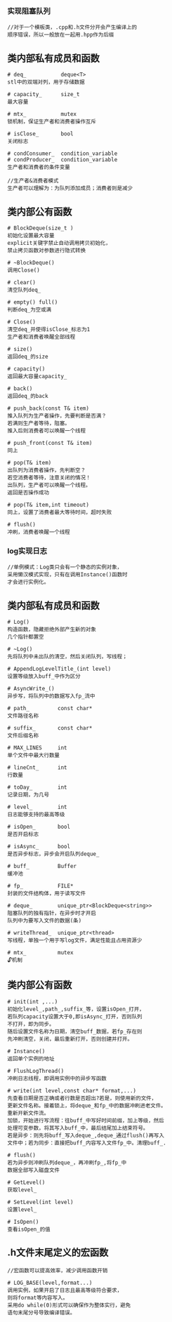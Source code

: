 ### 实现阻塞队列

    //对于一个模板类，.cpp和.h文件分开会产生编译上的
    顺序错误，所以一般放在一起用.hpp作为后缀

## 类内部私有成员和函数
    # deq_           deque<T>
    stl中的双端对列，用于存储数据

    # capacity_      size_t 
    最大容量

    # mtx_           mutex
    锁机制，保证生产者和消费者操作互斥

    # isClose_       bool
    关闭标志

    # condConsumer_  condition_variable
    # condProducer_  condition_variable
    生产者和消费者的条件变量

    //生产者&消费者模式
    生产者可以理解为：为队列添加成员；消费者则是减少

## 类内部公有函数
    # BlockDeque(size_t )
    初始化设置最大容量
    explicit关键字禁止自动调用拷贝初始化，
    禁止拷贝函数对参数进行隐式转换

    # ~BlockDeque()
    调用Close()

    # clear()
    清空队列deq_

    # empty() full()
    判断deq_为空或满

    # Close()
    清空deq_并使得isClose_标志为1
    生产者和消费者唤醒全部线程

    # size()
    返回deq_的size

    # capacity()
    返回最大容量capacity_

    # back()
    返回deq_的back

    # push_back(const T& item)
    推入队列为生产者操作，先要判断是否满？
    若满则生产者等待，阻塞。
    推入后则消费者可以唤醒一个线程

    # push_front(const T& item)
    同上

    # pop(T& item)
    出队列为消费者操作，先判断空？
    若空消费者等待，注意关闭的情况！
    出队列，生产者可以唤醒一个线程。
    返回是否操作成功

    # pop(T& item,int timeout)
    同上，设置了消费者最大等待时间，超时失败

    # flush()
    冲刷，消费者唤醒一个线程



### log实现日志

    //单例模式：Log类只会有一个静态的实例对象，
    采用懒汉模式实现，只有在调用Instance()函数时
    才会进行实例化。
    
## 类内部私有成员和函数

    # Log()
    构造函数，隐藏拒绝外部产生新的对象
    几个指针都置空

    # ~Log()
    先将队列中未出队的清空，然后关闭队列，写线程；

    # AppendLogLevelTitle_(int level)
    设置等级放入buff_中作为区分

    # AsyncWrite_()
    异步写，将队列中的数据写入fp_流中

    # path_         const char*
    文件路径名称

    # suffix_       const char*
    文件后缀名称

    # MAX_LINES     int
    单个文件中最大行数量

    # lineCnt_      int
    行数量

    # toDay_        int
    记录日期，为几号

    # level_        int 
    日志能够支持的最高等级
    
    # isOpen_       bool
    是否开启标志

    # isAsync_      bool
    是否异步标志，异步会开启队列deque_

    # buff_         Buffer
    缓冲池

    # fp_           FILE*
    封装的文件结构体，用于读写文件

    # deque_        unique_ptr<BlockDeque<string>>
    阻塞队列的独有指针，在异步时才开启
    队列中为要写入文件的数据(条)

    # writeThread_  unique_ptr<thread>
    写线程，单独一个用于写log文件，满足性能且占用资源少

    # mtx_          mutex
    🔓机制

## 类内部公有函数
    # init(int ,...)
    初始化level_,path_,suffix_等，设置isOpen_打开，
    若队列capacity设置大于0,即isAsync_打开，否则队列
    不打开，即为同步。
    随后设置文件名称为日期，清空buff_数据，若fp_存在则
    先冲刷清空，关闭，最后重新打开，否则创建并打开。

    # Instance()
    返回单个实例的地址

    # FlushLogThread()
    冲刷日志线程，即调用实例中的异步写函数

    # write(int level,const char* format,...)
    先查看日期是否正确或者行数是否超出?若是，则使用新的文件，
    更新文件名称。接着锁上，将deque_和fp_中的数据冲刷进老文件。
    重新开新文件流。
    加锁，开始进行写流程：往buff_中写好时间前缀，加上等级，然后
    处理可变参数，将其写入buff_中，最后结尾加上结束符号。
    若是异步：则先将buff_写入deque_,deque_通过flush()再写入
    文件中；若为同步：直接把buff_内容写入文件fp_中。清理buff_.

    # flush()
    若为异步则冲刷队列deque_，再冲刷fp_,将fp_中
    数据全部写入磁盘文件

    # GetLevel()
    获取level_

    # SetLevel(int level)
    设置level_

    # IsOpen()
    查看isOpen_的值

## .h文件末尾定义的宏函数

    //宏函数可以提高效率，减少调用函数开销

    # LOG_BASE(level,format...)
    调用实例，如果开启了日志且最高等级符合要求，
    则将format等内容写入。
    采用do while(0)形式可以确保作为整体实行，避免
    语句末尾分号导致编译错误。
